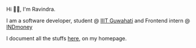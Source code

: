 Hi 👋🏼, I'm Ravindra.

I am a software developer, student @ [IIIT Guwahati]() and Frontend intern @ [INDmoney](https://www.indmoney.com/)

I document all the stuffs [here](https://www.ravvis.codes), on my homepage.
